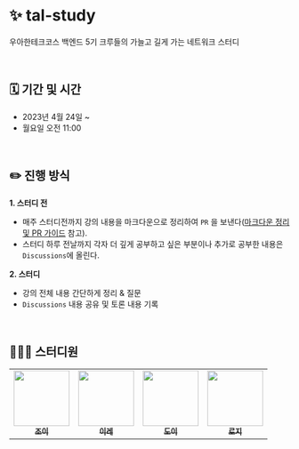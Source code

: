 # ✨ tal-study
우아한테크코스 백엔드 5기 크루들의 가늘고 길게 가는 네트워크 스터디

<br>

## 🗓️ 기간 및 시간
* 2023년 4월 24일 ~
* 월요일 오전 11:00

<br>

## ✏️ 진행 방식
**1. 스터디 전**
* 매주 스터디전까지 강의 내용을 마크다운으로 정리하여 `PR` 을 보낸다([마크다운 정리 및 PR 가이드](https://github.com/woowacourse-study/tal-study/wiki/%EB%A7%88%ED%81%AC%EB%8B%A4%EC%9A%B4-%EC%A0%95%EB%A6%AC-%EB%B0%8F-PR-%EA%B0%80%EC%9D%B4%EB%93%9C) 참고). 
* 스터디 하루 전날까지 각자 더 깊게 공부하고 싶은 부분이나 추가로 공부한 내용은 `Discussions`에 올린다.  

**2. 스터디**
* 강의 전체 내용 간단하게 정리 & 질문
* `Discussions` 내용 공유 및 토론 내용 기록

<br>

## 👩🏻‍💻 스터디원
<table>
  <tr>
     <td align="center"><a href="https://github.com/yeonkkk"><img src="https://avatars.githubusercontent.com/u/88660886?v=4?v=4?s=100" width="100px;" alt=""/><br /><sub><b>조이</b></sub></a><br /></td>
    <td align="center"><a href="https://github.com/zillionme"><img src="https://avatars.githubusercontent.com/u/100172683?v=4?s=100" width="100px;" alt=""/><br /><sub><b>이레</b></sub></a><br /></td>
    <td align="center"><a href="https://github.com/yoondgu"><img src="https://avatars.githubusercontent.com/u/97426362?v=4?s=100" width="100px;" alt=""/><br /><sub><b>도이</b></sub></a><br /></td>
        <td align="center"><a href="https://github.com/kyY00n"><img src="https://avatars.githubusercontent.com/u/61582017?v=4?s=100" width="100px;" alt=""/><br /><sub><b>로지</b></sub></a><br /></td>
</tr>
</table>
